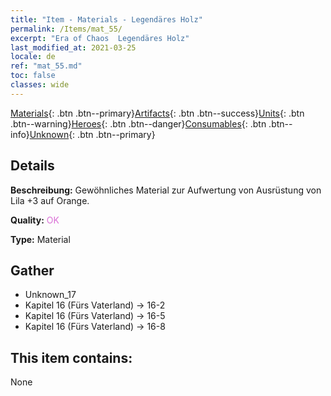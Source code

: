 ```yaml
---
title: "Item - Materials - Legendäres Holz"
permalink: /Items/mat_55/
excerpt: "Era of Chaos  Legendäres Holz"
last_modified_at: 2021-03-25
locale: de
ref: "mat_55.md"
toc: false
classes: wide
---
```

 [Materials](/de/Items/){: .btn .btn--primary}[Artifacts](/de/Items/Artifacts/){: .btn .btn--success}[Units](/de/Items/Units/){: .btn .btn--warning}[Heroes](/de/Items/Heroes/){: .btn .btn--danger}[Consumables](/de/Items/Consumables/){: .btn .btn--info}[Unknown](/de/Items/Unknown/){: .btn .btn--primary}

## Details
 **Beschreibung:** Gewöhnliches Material zur Aufwertung von Ausrüstung von Lila +3 auf Orange.

 **Quality:** <span style="color: #DA70D6">OK</span>

 **Type:** Material

## Gather

*    Unknown_17 
*    Kapitel 16 (Fürs Vaterland) -> 16-2 
*    Kapitel 16 (Fürs Vaterland) -> 16-5 
*    Kapitel 16 (Fürs Vaterland) -> 16-8 

## This item contains:

  None

